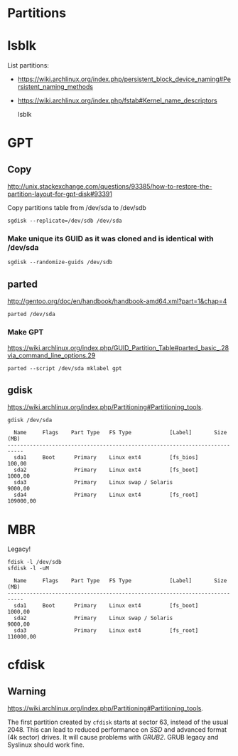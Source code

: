 # Partitions

# lsblk

List partitions:
* <https://wiki.archlinux.org/index.php/persistent_block_device_naming#Persistent_naming_methods>
* <https://wiki.archlinux.org/index.php/fstab#Kernel_name_descriptors>

    lsblk

# GPT

## Copy

<http://unix.stackexchange.com/questions/93385/how-to-restore-the-partition-layout-for-gpt-disk#93391>

Copy partitions table from /dev/sda to /dev/sdb

    sgdisk --replicate=/dev/sdb /dev/sda

### Make unique its GUID as it was cloned and is identical with /dev/sda

    sgdisk --randomize-guids /dev/sdb

## parted

<http://gentoo.org/doc/en/handbook/handbook-amd64.xml?part=1&chap=4>

    parted /dev/sda

### Make GPT

<https://wiki.archlinux.org/index.php/GUID_Partition_Table#parted_basic_.28via_command_line_options.29>

    parted --script /dev/sda mklabel gpt

## gdisk

<https://wiki.archlinux.org/index.php/Partitioning#Partitioning_tools>.

    gdisk /dev/sda

      Name     Flags    Part Type   FS Type            [Label]       Size (MB)
    ---------------------------------------------------------------------------
      sda1     Boot      Primary    Linux ext4         [fs_bios]        100,00
      sda2               Primary    Linux ext4         [fs_boot]       1000,00
      sda3               Primary    Linux swap / Solaris               9000,00
      sda4               Primary    Linux ext4         [fs_root]     109000,00

# MBR

Legacy!

    fdisk -l /dev/sdb
    sfdisk -l -uM

      Name     Flags    Part Type   FS Type            [Label]       Size (MB)
    ---------------------------------------------------------------------------
      sda1     Boot      Primary    Linux ext4         [fs_boot]       1000,00
      sda2               Primary    Linux swap / Solaris               9000,00
      sda3               Primary    Linux ext4         [fs_root]     110000,00

# cfdisk

## Warning

<https://wiki.archlinux.org/index.php/Partitioning#Partitioning_tools>.

The first partition created by `cfdisk` starts at sector 63,
instead of the usual 2048. This can lead to reduced performance on _SSD_
and advanced format (4k sector) drives.
It will cause problems with _GRUB2_.
GRUB legacy and Syslinux should work fine.
